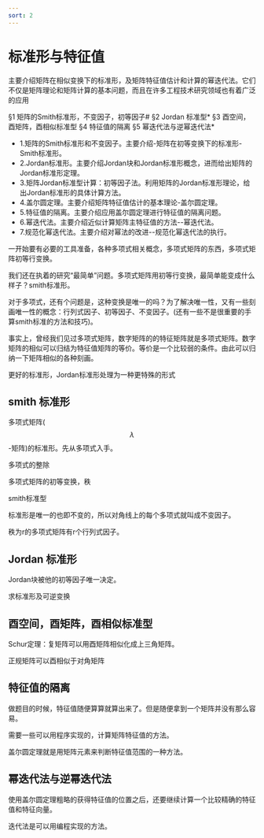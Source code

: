 ```yaml
---
sort: 2
---
```

# 标准形与特征值

主要介绍矩阵在相似变换下的标准形，及矩阵特征值估计和计算的幂迭代法。它们不仅是矩阵理论和矩阵计算的基本问题，而且在许多工程技术研究领域也有着广泛的应用

§1 矩阵的Smith标准形，不变因子，初等因子#
§2 Jordan 标准型*
§3 酉空间，酉矩阵，酉相似标准型
§4 特征值的隔离
§5 幂迭代法与逆幂迭代法*

- 1.矩阵的Smith标准形和不变因子。主要介绍-矩阵在初等变换下的标准形-Smith标准形。
- 2.Jordan标准形。主要介绍Jordan块和Jordan标准形概念，进而给出矩阵的Jordan标准形定理。
- 3.矩阵Jordan标准型计算：初等因子法。利用矩阵的Jordan标准形理论，给出Jordan标准形的具体计算方法。
- 4.盖尔圆定理。主要介绍矩阵特征值估计的基本理论-盖尔圆定理。
- 5.特征值的隔离。主要介绍应用盖尔圆定理进行特征值的隔离问题。
- 6.幂迭代法。主要介绍近似计算矩阵主特征值的方法--幂迭代法。
- 7.规范化幂迭代法。主要介绍对幂法的改进--规范化幂迭代法的执行。


一开始要有必要的工具准备，各种多项式相关概念，多项式矩阵的东西，多项式矩阵初等行变换。

我们还在执着的研究“最简单”问题。多项式矩阵用初等行变换，最简单能变成什么样子？smith标准形。

对于多项式，还有个问题是，这种变换是唯一的吗？为了解决唯一性，又有一些刻画唯一性的概念：行列式因子、初等因子、不变因子。(还有一些不是很重要的手算smith标准的方法和技巧)。

事实上，曾经我们见过多项式矩阵，数字矩阵的的特征矩阵就是多项式矩阵。数字矩阵的相似可以归结为特征值矩阵的等价。等价是一个比较弱的条件。由此可以归纳一下矩阵相似的各种刻画。

更好的标准形，Jordan标准形处理为一种更特殊的形式


## smith 标准形

多项式矩阵( $$ \lambda $$ -矩阵)的标准形。先从多项式入手。

多项式的整除

多项式矩阵的初等变换，秩

smith标准型

标准形是唯一的也即不变的，所以对角线上的每个多项式就叫成不变因子。

秩为r的多项式矩阵有r个行列式因子。

## Jordan 标准形

Jordan块被他的初等因子唯一决定。

求标准形及可逆变换

## 酉空间，酉矩阵，酉相似标准型

Schur定理：复矩阵可以用酉矩阵相似化成上三角矩阵。

正规矩阵可以酉相似于对角矩阵

## 特征值的隔离

做题目的时候，特征值随便算算就算出来了。但是随便拿到一个矩阵并没有那么容易。

需要一些可以用程序实现的，计算矩阵特征值的方法。

盖尔圆定理就是用矩阵元素来判断特征值范围的一种方法。

## 幂迭代法与逆幂迭代法

使用盖尔圆定理粗略的获得特征值的位置之后，还要继续计算一个比较精确的特征值和特征向量。

迭代法是可以用编程实现的方法。



